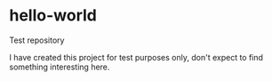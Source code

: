 # hello-world
Test repository

I have created this project for test purposes only, don't expect to find something interesting here.
